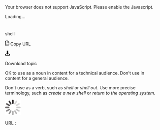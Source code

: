 Your browser does not support JavaScript. Please enable the Javascript.

Loading...

# 

shell

![Copy URL](media/shell/Copy.png)
Copy URL

![Download](media/shell/Download.png)

Download topic

OK to use as a noun in content for a technical audience. Don't use in content for a general audience.

Don't use as a verb, such as *shell* or *shell out*. Use more precise terminology, such as *create a new shell* or *return to the operating system*.

![In progress](media/shell/activity-large.gif)

URL :
